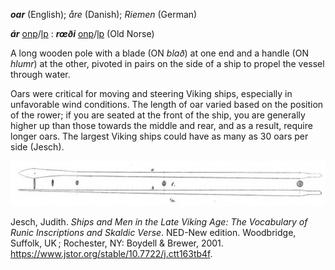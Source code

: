 **_oar_** (English); _åre_ (Danish); _Riemen_ (German)  

**_ár_** [onp](https://onp.ku.dk/onp/onp.php?o4167)/[lp](https://lexiconpoeticum.org/m.php?p=lemma&i=4453) : **_rœði_** [onp](https://onp.ku.dk/onp/onp.php?o65885)/[lp](https://lexiconpoeticum.org/m.php?p=lemma&i=69061) (Old Norse)

A long wooden pole with a blade (ON _blað_) at one end and a handle (ON _hlumr_) at the other, pivoted in pairs on the side of a ship to propel the vessel through water.  

Oars were critical for moving and steering Viking ships, especially in unfavorable wind conditions. The length of oar varied based on the position of the rower; if you are seated at the front of the ship, you are generally higher up than those towards the middle and rear, and as a result, require longer oars. The largest Viking ships could have as many as 30 oars per side (Jesch). 

![oar from Gokstad ship](../images/Oar_Gokstad.png)

Jesch, Judith. _Ships and Men in the Late Viking Age: The Vocabulary of Runic Inscriptions and Skaldic Verse_. NED-New edition. Woodbridge, Suffolk, UK ; Rochester, NY: Boydell & Brewer, 2001. https://www.jstor.org/stable/10.7722/j.ctt163tb4f.

